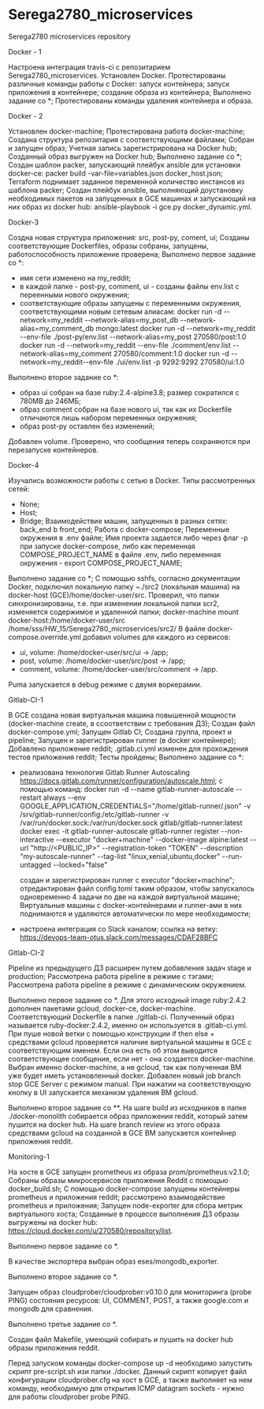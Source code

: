# Serega2780_microservices
Serega2780 microservices repository

Docker - 1

Настроена интеграция travis-ci с репозитарием Serega2780_microservices.
Установлен Docker.
Протестированы различные команды работы с Docker:
запуск контейнера;
запуск приложения в контейнере;
создание образа из контейнера;
Выполнено задание со *;
Протестированы команды удаления контейнера и образа.

Docker - 2

Установлен docker-machine;
Протестирована работа docker-machine; 
Создана структура репозитария с соответствующими файлами;
Собран и запущен образ;
Учетная запись зарегистрирована на Docker hub;
Созданный образ выгружен на Docker hub;
Выполнено задание со *;
Создан шаблон packer, запускающий плейбук ansible для установки docker-ce:
packer build -var-file=variables.json docker_host.json;
Terraform поднимает заданное переменной количество инстансов из шаблона packer;
Создан плейбук ansible, выполняющий доустановку необходимых пакетов на запущенных в GCE машинах и запускающий на них образ из docker hub:
ansible-playbook -i gce.py docker_dynamic.yml.

Docker-3

Создна новая структура приложения: src, post-py, coment, ui;
Созданы соответствующие  Dockerfiles, образы собраны, запущены, работоспособность приложение проверена;
Выполнено первое задание со *:
- имя сети изменено на my_reddit;
- в каждой папке - post-py, comment, ui - созданы файлы env.list с переенными нового окружения;
- соответствующие образы запущены с переменными окружения, соответствующими новым сетевым алиасам:
   docker run -d --network=my_reddit --network-alias=my_post_db --network-alias=my_comment_db mongo:latest
   docker run -d --network=my_reddit --env-file ./post-py/env.list --network-alias=my_post 270580/post:1.0
   docker run -d --network=my_reddit --env-file ./comment/env.list --network-alias=my_comment 270580/comment:1.0
   docker run -d --network=my_reddit--env-file ./ui/env.list  -p 9292:9292 270580/ui:1.0

Выполнено второе задание со *:
- образ ui собран на базе ruby:2.4-alpine3.8; размер сократился с 780MB до 246МБ;
- образ comment собран на базе нового ui, так как их Dockerfile отличаются лишь набором переменных окружения;
- образ post-py оставлен без изменений;

Добавлен volume. Проверено, что сообщения теперь сохраняются при перезапуске контейнеров.

Docker-4

Изучались возможности работы с сетью в Docker. Типы рассмотренных сетей:
 - None;
 - Host;
 - Bridge;
Взаимодействие машин, запущенных в разных сетях: back_end b front_end;
Работа с docker-compose;
Переменные окружения в .env файле;
Имя проекта задается либо через флаг -p при запуске docker-compose, либо как переменная COMPOSE_PROJECT_NAME в файле .env, либо переменная окружения - export COMPOSE_PROJECT_NAME;

Выполнено задание со *;
С помощью sshfs, согласно документации Docker, подключил локальную папку ~./src2 (локальная машина) на docker-host (GCE)/home/docker-user/srс. Проверил, что папки синхронизированы, т.е. при изменении локальной папки scr2, изменяется содержимое и удаленной папки;
docker-machine mount docker-host:/home/docker-user/src /home/sss/HW_15/Serega2780_microservices/src2/ 
В файле docker-compose.override.yml добавил volumes для каждого из сервисов:
 - ui, volume: /home/docker-user/src/ui -> /app;
 - post, volume: /home/docker-user/src/post -> /app;
 - comment, volume: /home/docker-user/src/comment -> /app.

Puma запускается в debug режиме с двумя воркерамии. 


Gitlab-CI-1

В GCE создана новая виртуальная машина повышенной мощности (docker-machine create, в ссоответствии с требования ДЗ);
Создан файл docker-compose.yml; Запущен Gitlab CI;
Создана группа, проект и pipeline;
Запущен и зарегистрирован runner (в docker контейнере);
Добавлено приложение reddit; .gitlab.ci.yml изменен для прохождения тестов приложения reddit; Тесты пройдены;
Выполнено задание со *:
- реализована технология Gitlab Runner Autoscaling https://docs.gitlab.com/runner/configuration/autoscale.html;
  с помощью команд:
  docker run -d --name gitlab-runner-autoscale --restart always --env GOOGLE_APPLICATION_CREDENTIALS="/home/gitlab-runner/<GCE _Account>.json" -v /srv/gitlab-runner/config:/etc/gitlab-runner -v /var/run/docker.sock:/var/run/docker.sock gitlab/gitlab-runner:latest
  docker exec -it gitlab-runner-autoscale gitlab-runner register --non-interactive --executor "docker+machine" --docker-image alpine:latest --url "http://<PUBLIC_IP>" --registration-token "TOKEN" --description "my-autoscale-runner" --tag-list "linux,xenial,ubuntu,docker" --run-untagged --locked="false"
  
  создан и зарегистрирован runner с executor "docker+machine";
  отредактирован файл cоnfig.toml таким образом, чтобы запускалось одновременно 4 задачи по две на каждой виртуальной машине; Виртуальные машины с docker-контейнерами и runner-ами в них поднимаются и удаляются автоматически по мере необходимости;
- настроена интеграция со Slack каналом; ссылка на ветку:
  https://devops-team-otus.slack.com/messages/CDAF28BFC  


Gitlab-CI-2

Pipeline из предыдущего ДЗ расширен путем добавления задач stage и production;
Рассмотрена работа pipeline в режиме с тэгами;
Рассмотрена работа pipeline в режиме с динамическим окружением.

Выполнено  первое задание со *.
Для этого исходный image ruby:2.4.2 дополнен пакетами gcloud, docker-ce, docker-machine. Соответствующий Dockerfile в папке ./gitlab-ci. Полученный образ называется ruby-docker:2.4.2, именно он используется в .gitlab-ci.yml.
При пуше новой ветки с помощью конструкции if then else + средствами gcloud проверяется наличие виртуальной машины в GCE с соответствующим именем. Если она есть об этом выводится соответствующее сообщение, если нет - она создается docker-machine. Выбран именно docker-machine, а не gcloud, так как полученная ВМ уже будет иметь установленный docker. Добавлен новый job branch stop GCE Server с режимом manual. При нажатии на соответствующую кнопку в UI запускается механизм удаления ВМ gcloud.

Выполнено второе задание со **.
На шаге build из исходников в папке ./docker-monolith собирается образ приложения reddit, который затем пушится на docker hub.
На шаге branch review из этого образа средствами gcloud на созданной в GCE ВМ запускается контейнер приложения reddit.


Monitoring-1

На хосте в GCE запущен prometheus из образа prom/prometheus:v2.1.0;
Собраны образы микросервисов приложения Reddit с помощью docker_build.sh;
С помощью docker-compose запущены контейнеры prometheus и приложения reddit; рассмотрено взаимодействие prometheus и  приложения;
Запущен node-exporter для сбора метрик виртуального хоста;
Созданные в процессе выполнения ДЗ образы выгружены на docker hub: https://cloud.docker.com/u/270580/repository/list.

Выполнено первое задание со *.

В качестве экспортера выбран образ eses/mongodb_exporter.

Выполнено второе задание со *.

Запущен образ cloudprober/cloudprober:v0.10.0 для мониторинга (probe PING) состояния ресурсов: UI, COMMENT, POST, а также google.com и mongodb для сравнения.

Выполнено третье задание со *.

Создан файл Makefile, умеющий собирать и пушить на docker hub образы приложения reddit.

Перед запуском команды docker-compose up -d необходимо запустить скрипт pre-script.sh изи папки ./docker.
Данный скрипт копирует файл конфигурации cloudprober.cfg на хост в GCE, а также выполняет на нем команду, необходимую для открытия ICMP datagram sockets - нужно для работы cloudprober probe PING.




